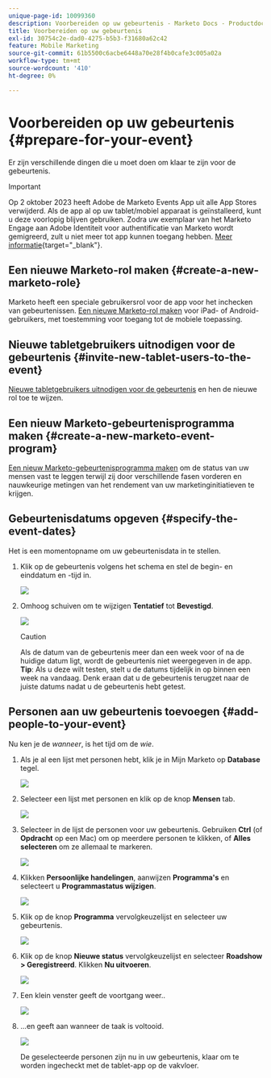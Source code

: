 ```yaml
---
unique-page-id: 10099360
description: Voorbereiden op uw gebeurtenis - Marketo Docs - Productdocumentatie
title: Voorbereiden op uw gebeurtenis
exl-id: 30754c2e-dad0-4275-b5b3-f31680a62c42
feature: Mobile Marketing
source-git-commit: 61b5500c6acbe6448a70e28f4b0cafe3c005a02a
workflow-type: tm+mt
source-wordcount: '410'
ht-degree: 0%

---
```


# Voorbereiden op uw gebeurtenis {#prepare-for-your-event}

Er zijn verschillende dingen die u moet doen om klaar te zijn voor de gebeurtenis.

>[!IMPORTANT]
>
>Op 2 oktober 2023 heeft Adobe de Marketo Events App uit alle App Stores verwijderd. Als de app al op uw tablet/mobiel apparaat is geïnstalleerd, kunt u deze voorlopig blijven gebruiken. Zodra uw exemplaar van het Marketo Engage aan Adobe Identiteit voor authentificatie van Marketo wordt gemigreerd, zult u niet meer tot app kunnen toegang hebben. [Meer informatie](https://nation.marketo.com/t5/product-discussions/marketo-events-app-and-marketo-moments-app-end-of-life/m-p/340712/highlight/true#M193869){target="_blank"}.

## Een nieuwe Marketo-rol maken {#create-a-new-marketo-role}

Marketo heeft een speciale gebruikersrol voor de app voor het inchecken van gebeurtenissen. [Een nieuwe Marketo-rol maken](/help/marketo/product-docs/core-marketo-concepts/mobile-apps/event-check-in/grant-users-access-to-the-check-in-app.md) voor iPad- of Android-gebruikers, met toestemming voor toegang tot de mobiele toepassing.

## Nieuwe tabletgebruikers uitnodigen voor de gebeurtenis {#invite-new-tablet-users-to-the-event}

[Nieuwe tabletgebruikers uitnodigen voor de gebeurtenis](/help/marketo/product-docs/core-marketo-concepts/mobile-apps/event-check-in/grant-users-access-to-the-check-in-app.md) en hen de nieuwe rol toe te wijzen.

## Een nieuw Marketo-gebeurtenisprogramma maken {#create-a-new-marketo-event-program}

[Een nieuw Marketo-gebeurtenisprogramma maken](/help/marketo/product-docs/demand-generation/events/understanding-events/create-a-new-event-program.md) om de status van uw mensen vast te leggen terwijl zij door verschillende fasen vorderen en nauwkeurige metingen van het rendement van uw marketinginitiatieven te krijgen.

## Gebeurtenisdatums opgeven {#specify-the-event-dates}

Het is een momentopname om uw gebeurtenisdata in te stellen.

1. Klik op de gebeurtenis volgens het schema en stel de begin- en einddatum en -tijd in.

   ![](assets/image2016-4-6-15-3a27-3a35.png)

1. Omhoog schuiven om te wijzigen **Tentatief** tot **Bevestigd**.

   ![](assets/image2016-4-6-15-3a30-3a57.png)

   >[!CAUTION]
   >
   >Als de datum van de gebeurtenis meer dan een week voor of na de huidige datum ligt, wordt de gebeurtenis niet weergegeven in de app. **Tip**: Als u deze wilt testen, stelt u de datums tijdelijk in op binnen een week na vandaag. Denk eraan dat u de gebeurtenis terugzet naar de juiste datums nadat u de gebeurtenis hebt getest.

## Personen aan uw gebeurtenis toevoegen {#add-people-to-your-event}

Nu ken je de *wanneer*, is het tijd om de *wie*.

1. Als je al een lijst met personen hebt, klik je in Mijn Marketo op **Database** tegel.

   ![](assets/db.png)

1. Selecteer een lijst met personen en klik op de knop **Mensen** tab.

   ![](assets/four.png)

1. Selecteer in de lijst de personen voor uw gebeurtenis. Gebruiken **Ctrl** (of **Opdracht** op een Mac) om op meerdere personen te klikken, of **Alles selecteren** om ze allemaal te markeren.

   ![](assets/five.png)

1. Klikken **Persoonlijke handelingen**, aanwijzen **Programma&#39;s** en selecteert u **Programmastatus wijzigen**.

   ![](assets/six.png)

1. Klik op de knop **Programma** vervolgkeuzelijst en selecteer uw gebeurtenis.

   ![](assets/seven.png)

1. Klik op de knop **Nieuwe status** vervolgkeuzelijst en selecteer **Roadshow > Geregistreerd**. Klikken **Nu uitvoeren**.

   ![](assets/eight.png)

1. Een klein venster geeft de voortgang weer..

   ![](assets/image2016-4-7-16-3a49-3a7.png)

1. ...en geeft aan wanneer de taak is voltooid.

   ![](assets/ten.png)

   De geselecteerde personen zijn nu in uw gebeurtenis, klaar om te worden ingecheckt met de tablet-app op de vakvloer.
